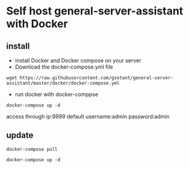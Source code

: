 # Self host general-server-assistant with Docker

## install
- install Docker and Docker compose on your server
- Download the docker-compose.yml file

`
wget https://raw.githubusercontent.com/gsetant/general-server-assistant/master/docker/docker-compose.yml
`
- run docker with docker-comppse

`
docker-compose up -d
`

access through ip:9999 default username:admin password:admin

## update
`docker-compose pull`

`docker-compose up -d`
